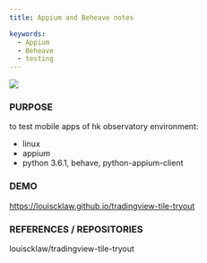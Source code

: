 ```yaml
---
title: Appium and Beheave notes

keywords:
  - Appium
  - Beheave
  - testing
---
```


![](https://aboutme.louislabs.com/tradingview-screenshot.png)

### PURPOSE

to test mobile apps of hk observatory environment:

- linux
- appium
- python 3.6.1, behave, python-appium-client

### DEMO

https://louiscklaw.github.io/tradingview-tile-tryout

### REFERENCES / REPOSITORIES

louiscklaw/tradingview-tile-tryout
